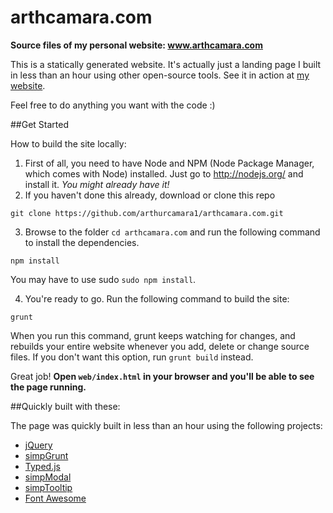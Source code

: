 arthcamara.com
=========

**Source files of my personal website: www.arthcamara.com**

This is a statically generated website. It's actually just a landing page I built in less than an hour using other open-source tools. See it in action at [my website](www.arthcamara.com).

Feel free to do anything you want with the code :)

##Get Started

How to build the site locally:

1. First of all, you need to have Node and NPM (Node Package Manager, which comes with Node) installed. Just go to http://nodejs.org/ and install it. *You might already have it!*
2. If you haven't done this already, download or clone this repo
```
git clone https://github.com/arthurcamara1/arthcamara.com.git
```
3. Browse to the folder ```cd arthcamara.com``` and run the following command to install the dependencies.
```
npm install
```
You may have to use sudo ```sudo npm install```.

4. You're ready to go. Run the following command to build the site:
```
grunt
```

When you run this command, grunt keeps watching for changes, and rebuilds your entire website whenever you add, delete or change source files. If you don't want this option, run ```grunt build``` instead.

Great job! **Open ```web/index.html``` in your browser and you'll be able to see the page running.**

##Quickly built with these:

The page was quickly built in less than an hour using the following projects:
* [jQuery](http://jquery.com/)
* [simpGrunt](https://github.com/arthurcamara1/simpGrunt)
* [Typed.js](https://github.com/mattboldt/typed.js)
* [simpModal](https://github.com/arthurcamara1/simpModal)
* [simpTooltip](https://github.com/arthurcamara1/simpTooltip)
* [Font Awesome](http://fontawesome.io/)

